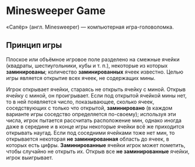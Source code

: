# Minesweeper Game
«Сапёр» (англ. Minesweeper) — компьютерная игра-головоломка.

## Принцип игры
Плоское или объёмное игровое поле разделено на смежные ячейки (квадраты, шестиугольники, кубы и т. п.), некоторые из которых **заминированы**; количество **заминированных** ячеек известно. Целью игры является открытие всех ячеек, не содержащих мины.

Игрок открывает ячейки, стараясь не открыть ячейку с миной. Открыв ячейку с миной, он проигрывает. Если под открытой ячейкой мины нет, то в ней появляется число, показывающее, сколько ячеек, соседствующих с только что открытой, **заминировано** (в каждом варианте игры соседство определяется по-своему); используя эти числа, игрок пытается рассчитать расположение мин, однако иногда даже в середине и в конце игры некоторые ячейки всё же приходится открывать наугад. Если под соседними ячейками тоже нет мин, то открывается некоторая **не заминированная** область до ячеек, в которых есть цифры. **Заминированные** ячейки игрок может пометить, чтобы случайно не открыть их. Открыв все **не заминированные** ячейки, игрок выигрывает.
